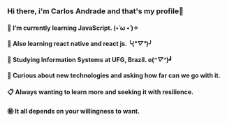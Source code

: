 ### Hi there, i'm Carlos Andrade and that's my profile👋

#### 📗 I’m currently learning JavaScript.  (•̀ ω •́ )✧ 
#### 📖 Also learning react native and react js. ╰(*°▽°*)╯
#### 🚀 Studying Information Systems at UFG, Brazil. o(*^▽^*)┛
#### 🔎 Curious about new technologies and asking how far can we go with it.
#### 📋 Always wanting to learn more and seeking it with resilience.
#### ㊙ It all depends on your willingness to want.

